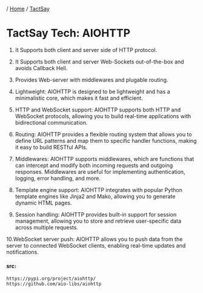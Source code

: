 / [Home](index.md) / [TactSay](tactsay.md)

# TactSay Tech: AIOHTTP

1. It Supports both client and server side of HTTP protocol.

2. It Supports both client and server Web-Sockets out-of-the-box and avoids Callback Hell.

3. Provides Web-server with middlewares and plugable routing.

4. Lightweight: AIOHTTP is designed to be lightweight and has a minimalistic core, which makes it fast and efficient.

5. HTTP and WebSocket support: AIOHTTP supports both HTTP and WebSocket protocols, allowing you to build real-time applications with bidirectional communication.

6. Routing: AIOHTTP provides a flexible routing system that allows you to define URL patterns and map them to specific handler functions, making it easy to build RESTful APIs.

7. Middlewares: AIOHTTP supports middlewares, which are functions that can intercept and modify both incoming requests and outgoing responses. Middlewares are useful for implementing authentication, logging, error handling, and more.

8. Template engine support: AIOHTTP integrates with popular Python template engines like Jinja2 and Mako, allowing you to generate dynamic HTML pages.

9. Session handling: AIOHTTP provides built-in support for session management, allowing you to store and retrieve user-specific data across multiple requests.

10.WebSocket server push: AIOHTTP allows you to push data from the server to connected WebSocket clients, enabling real-time updates and notifications.

#### src:
```
https://pypi.org/project/aiohttp/
https://github.com/aio-libs/aiohttp
```
